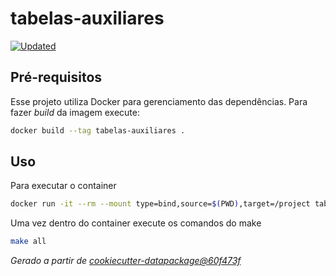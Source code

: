 # tabelas-auxiliares

[![Updated](https://github.com/splor-mg/tabelas-auxiliares/actions/workflows/all.yaml/badge.svg)](https://github.com/splor-mg/tabelas-auxiliares/actions/)

## Pré-requisitos

Esse projeto utiliza Docker para gerenciamento das dependências. Para fazer _build_  da imagem execute:

```bash
docker build --tag tabelas-auxiliares .
```

## Uso

Para executar o container

```bash
docker run -it --rm --mount type=bind,source=$(PWD),target=/project tabelas-auxiliares bash
```

Uma vez dentro do container execute os comandos do make

```bash
make all
```

_Gerado a partir de [cookiecutter-datapackage@60f473f](https://github.com/splor-mg/cookiecutter-datapackage/commit/60f473f84c3e7fc9db0c193eecb09f2599013d7d)_
